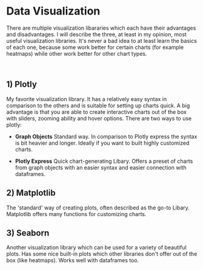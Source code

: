 # Data Visualization

There are multiple visualization libararies which each have their advantages and disadvantages. I will describe the three, at least in my opinion, most useful visualization libraries. It's never a bad idea to at least learn the basics of each one, because some work better for certain charts (for example heatmaps) while other work better for other chart types.

<br>

## 1) Plotly

My favorite visualization library. It has a relatively easy syntax in comparison to the others and is suitable for setting up charts quick. A big advantage is that you are able to create interactive charts out of the box with sliders, zooming ability and hover options. There are two ways to use plotly:  

* **Graph Objects** Standard way. In comparison to Plotly express the syntax is bit heavier and longer. Ideally if you want to built highly customized charts.

* **Plotly Express** Quick chart-generating Libary. Offers a preset of charts from graph objects with an easier syntax and easier connection with dataframes.

## 2) Matplotlib

The 'standard' way of creating plots, often described as the go-to Libary. Matplotlib offers many functions for customizing charts.

## 3) Seaborn

Another visualization library which can be used for a variety of beautiful plots. Has some nice built-in plots which other libraries don't offer out of the box (like heatmaps). Works well with dataframes too.